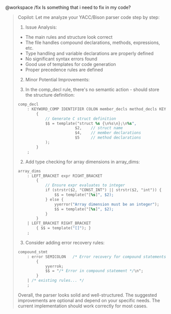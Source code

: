 @workspace /fix Is something that i need to fix in my code?

> Copilot: Let me analyze your YACC/Bison parser code step by step:
>
> 1. Issue Analysis:
>
> - The main rules and structure look correct
> - The file handles compound declarations, methods, expressions, etc.
> - Type handling and variable declarations are properly defined
> - No significant syntax errors found
> - Good use of templates for code generation
> - Proper precedence rules are defined
>
> 2. Minor Potential Improvements:
>
> 1. In the comp_decl rule, there's no semantic action - should store the structure definition:
>
> ```yacc
> comp_decl
>     : KEYWORD_COMP IDENTIFIER COLON member_decls method_decls KEYWORD_ENDCOMP SEMICOLON
>         {
>             // Generate C struct definition
>             $$ = template("struct %s {\n%s\n};\n%s",
>                          $2,    // struct name
>                          $4,    // member declarations
>                          $5     // method declarations
>             );
>         }
>     ;
> ```
>
> 2. Add type checking for array dimensions in array_dims:
>
> ```yacc
> array_dims
>     : LEFT_BRACKET expr RIGHT_BRACKET
>         {
>             // Ensure expr evaluates to integer
>             if (strstr($2, "CONST_INT") || strstr($2, "int")) {
>                 $$ = template("[%s]", $2);
>             } else {
>                 yyerror("Array dimension must be an integer");
>                 $$ = template("[%s]", $2);
>             }
>         }
>     | LEFT_BRACKET RIGHT_BRACKET
>         { $$ = template("[]"); }
>     ;
> ```
>
> 3. Consider adding error recovery rules:
>
> ```yacc
> compound_stmt
>     : error SEMICOLON   /* Error recovery for compound statements */
>         {
>             yyerrok;
>             $$ = "/* Error in compound statement */\n";
>         }
>     | /* existing rules... */
>     ;
> ```
>
> Overall, the parser looks solid and well-structured. The suggested improvements are optional and depend on your specific needs. The current implementation should work correctly for most cases.
